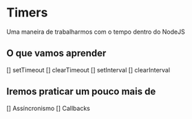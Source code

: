 # Timers

Uma maneira de trabalharmos com o tempo dentro do NodeJS

## O que vamos aprender 

[] setTimeout
[] clearTimeout
[] setInterval
[] clearInterval

## Iremos praticar um pouco mais de

[] Assíncronismo
[] Callbacks